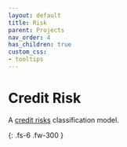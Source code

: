```yaml
---
layout: default
title: Risk
parent: Projects
nav_order: 4
has_children: true
custom_css:
- tooltips
---
```


# Credit Risk

A [credit risks](https://archive.ics.uci.edu/ml/datasets/Statlog+%28German+Credit+Data%29) classification model.

{: .fs-6 .fw-300 }
